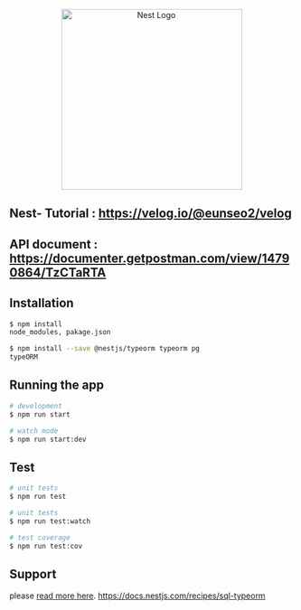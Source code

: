 <p align="center">
  <a href="http://nestjs.com/" target="blank"><img src="https://nestjs.com/img/logo_text.svg" width="320" alt="Nest Logo" /></a>
</p>

## Nest- Tutorial : https://velog.io/@eunseo2/velog
## API document : https://documenter.getpostman.com/view/14790864/TzCTaRTA

## Installation

```bash
$ npm install
node_modules, pakage.json

$ npm install --save @nestjs/typeorm typeorm pg
typeORM
```

## Running the app

```bash
# development
$ npm run start

# watch mode
$ npm run start:dev

```

## Test

```bash
# unit tests
$ npm run test

# unit tests
$ npm run test:watch

# test coverage
$ npm run test:cov
```

## Support

please [read more here](https://docs.nestjs.com/support).
https://docs.nestjs.com/recipes/sql-typeorm
